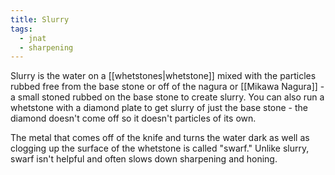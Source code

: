 ```yaml
---
title: Slurry
tags:
  - jnat
  - sharpening
---
```

Slurry is the water on a [[whetstones|whetstone]] mixed with the particles rubbed free from the base stone or off of the nagura or [[Mikawa Nagura]] - a small stoned rubbed on the base stone to create slurry. You can also run a whetstone with a diamond plate to get slurry of just the base stone - the diamond doesn't come off so it doesn't particles of its own.

The metal that comes off of the knife and turns the water dark as well as clogging up the surface of the whetstone is called "swarf." Unlike slurry, swarf isn't helpful and often slows down sharpening and honing.